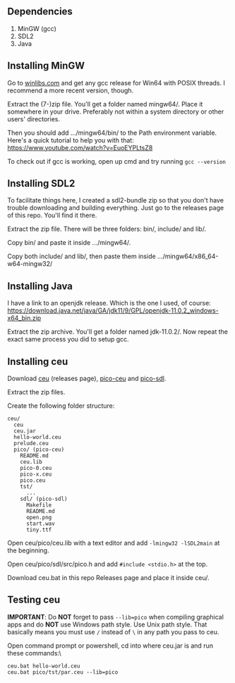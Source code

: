 ## Dependencies

1. MinGW (gcc)
2. SDL2
3. Java

## Installing MinGW

Go to [winlibs.com](https://winlibs.com/) and get any gcc release for Win64 with POSIX threads. I recommend a more recent version, though.

Extract the (7-)zip file. You'll get a folder named mingw64/. Place it somewhere in your drive. Preferably not within a system directory or other users' directories.

Then you should add .../mingw64/bin/ to the Path environment variable. Here's a quick tutorial to help you with that: https://www.youtube.com/watch?v=EuoEYPLtsZ8

To check out if gcc is working, open up cmd and try running ```gcc --version```

## Installing SDL2

To facilitate things here, I created a sdl2-bundle zip so that you don't have trouble downloading and building everything. Just go to the releases page of this repo. You'll find it there.

Extract the zip file. There will be three folders: bin/, include/ and lib/.

Copy bin/ and paste it inside .../mingw64/.

Copy both include/ and lib/, then paste them inside .../mingw64/x86_64-w64-mingw32/

## Installing Java

I have a link to an openjdk release. Which is the one I used, of course: https://download.java.net/java/GA/jdk11/9/GPL/openjdk-11.0.2_windows-x64_bin.zip

Extract the zip archive. You'll get a folder named jdk-11.0.2/. Now repeat the exact same process you did to setup gcc.

## Installing ceu

Download [ceu](https://github.com/fsantanna/dceu) (releases page), [pico-ceu](https://github.com/fsantanna/pico-ceu) and [pico-sdl](https://github.com/fsantanna/pico-sdl).

Extract the zip files.

Create the following folder structure:
```
ceu/
  ceu
  ceu.jar
  hello-world.ceu
  prelude.ceu
  pico/ (pico-ceu)
    README.md
    ceu.lib
    pico-0.ceu
    pico-x.ceu
    pico.ceu
    tst/
      ...
    sdl/ (pico-sdl)
      Makefile
      README.md
      open.png
      start.wav
      tiny.ttf
```

Open ceu/pico/ceu.lib with a text editor and add ```-lmingw32 -lSDL2main``` at the beginning.

Open ceu/pico/sdl/src/pico.h and add ```#include <stdio.h>``` at the top.

Download ceu.bat in this repo Releases page and place it inside ceu/.

## Testing ceu

__IMPORTANT__: Do __NOT__ forget to pass ```--lib=pico``` when compiling graphical apps and do __NOT__ use Windows path style. Use Unix path style. That basically means you must use ```/``` instead of ```\``` in any path you pass to ceu.

Open command prompt or powershell, cd into where ceu.jar is and run these commands:\
```
ceu.bat hello-world.ceu
ceu.bat pico/tst/par.ceu --lib=pico
```

